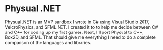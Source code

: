 # Physual .NET

Physual .NET is an MVP sandbox I wrote in C# using Visual Studio 2017, VelcroPhysics, and SFML.NET.  I created it to to help me decide between C# and C++ for coding up my first games.  Next, I'll port Physual to C++, Box2D, and SFML.  That should give me everything I need to do a complete comparison of the languages and libraries.
